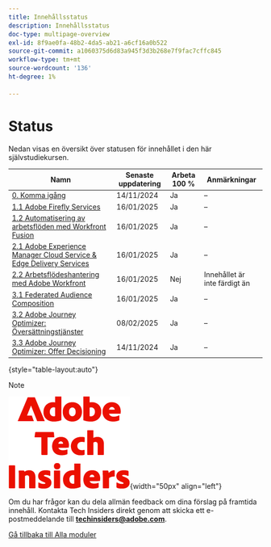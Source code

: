 ```yaml
---
title: Innehållsstatus
description: Innehållsstatus
doc-type: multipage-overview
exl-id: 8f9ae0fa-48b2-4da5-ab21-a6cf16a0b522
source-git-commit: a1060375d6d83a945f3d3b268e7f9fac7cffc845
workflow-type: tm+mt
source-wordcount: '136'
ht-degree: 1%

---
```


# Status

Nedan visas en översikt över statusen för innehållet i den här självstudiekursen.

| Namn | Senaste uppdatering | Arbeta 100 % | Anmärkningar |
| ---------------------- | ------------ | ------------ |------------ |
| [0. Komma igång](./modules/getting-started/gettingstarted/getting-started.md) | 14/11/2024 | Ja | – |
| [1.1 Adobe Firefly Services](./modules/creative-cloud/module1.1/firefly-services.md) | 16/01/2025 | Ja | – |
| [1.2 Automatisering av arbetsflöden med Workfront Fusion](./modules/creative-cloud/module1.2/automation.md) | 16/01/2025 | Ja | – |
| [2.1 Adobe Experience Manager Cloud Service &amp; Edge Delivery Services](./modules/csc/module2.1/aemcs.md) | 16/01/2025 | Ja | – |
| [2.2 Arbetsflödeshantering med Adobe Workfront](./modules/csc/module2.2/workfront.md) | 16/01/2025 | Nej | Innehållet är inte färdigt än |
| [3.1 Federated Audience Composition](./modules/uce/module3.1/fac.md) | 16/01/2025 | Ja | – |
| [3.2 Adobe Journey Optimizer: Översättningstjänster](./modules/uce/module3.2/ajotranslationsvcs.md) | 08/02/2025 | Ja | – |
| [3.3 Adobe Journey Optimizer: Offer Decisioning](./modules/uce/module3.3/offer-decisioning.md) | 14/11/2024 | Ja | – |

{style="table-layout:auto"}

>[!NOTE]
>
>![Tech Insiders](./assets/images/techinsiders.png){width="50px" align="left"}
>
>Om du har frågor kan du dela allmän feedback om dina förslag på framtida innehåll. Kontakta Tech Insiders direkt genom att skicka ett e-postmeddelande till **techinsiders@adobe.com**.

[Gå tillbaka till Alla moduler](./overview.md)
